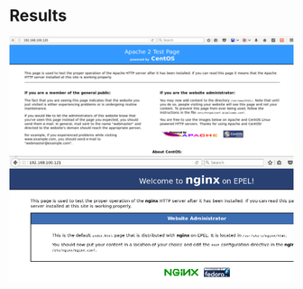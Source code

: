 # Results
![apache](https://github.com/alekskar/chef-courses/blob/t9/9_apache.png)
![nginx](https://github.com/alekskar/chef-courses/blob/t9/9_nginx_def.png)
